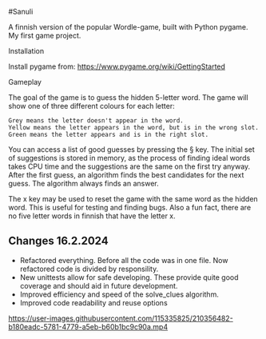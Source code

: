#Sanuli

A finnish version of the popular Wordle-game, built with Python pygame. My first game project.


Installation

Install pygame from: https://www.pygame.org/wiki/GettingStarted

Gameplay

The goal of the game is to guess the hidden 5-letter word. The game will show one of three different colours for each letter:

    Grey means the letter doesn't appear in the word.
    Yellow means the letter appears in the word, but is in the wrong slot.
    Green means the letter appears and is in the right slot.

You can access a list of good guesses by pressing the § key. The initial set of suggestions is stored in memory, as the process of finding ideal words takes CPU time and the suggestions are the same on the first try anyway. After the first guess, an algorithm finds the best candidates for the next guess. The algorithm always finds an answer. 

The x key may be used to reset the game with the same word as the hidden word. This is useful for testing and finding bugs. Also a fun fact, there are no five letter words in finnish that have the letter x.

## Changes 16.2.2024
* Refactored everything. Before all the code was in one file. Now refactored code is divided by responsility.
* New unittests allow for safe developing. These provide quite good coverage and should aid in future development.
* Improved efficiency and speed of the solve_clues algorithm.
* Improved code readability and reuse options


https://user-images.githubusercontent.com/115335825/210356482-b180eadc-5781-4779-a5eb-b60b1bc9c90a.mp4

